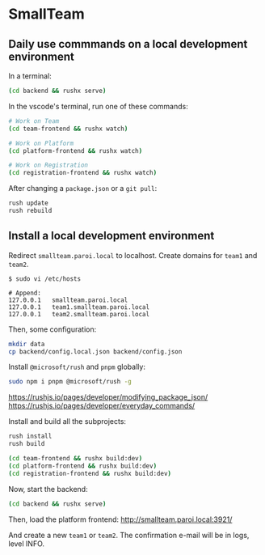 # SmallTeam

## Daily use commmands on a local development environment

In a terminal:

```sh
(cd backend && rushx serve)
```

In the vscode's terminal, run one of these commands:

```sh
# Work on Team
(cd team-frontend && rushx watch)

# Work on Platform
(cd platform-frontend && rushx watch)

# Work on Registration
(cd registration-frontend && rushx watch)
```

After changing a `package.json` or a `git pull`:

```sh
rush update
rush rebuild
```

## Install a local development environment

Redirect `smallteam.paroi.local` to localhost. Create domains for `team1` and `team2`.

```
$ sudo vi /etc/hosts

# Append:
127.0.0.1	smallteam.paroi.local
127.0.0.1	team1.smallteam.paroi.local
127.0.0.1	team2.smallteam.paroi.local
```

Then, some configuration:

```sh
mkdir data
cp backend/config.local.json backend/config.json
```

Install `@microsoft/rush` and `pnpm` globally:

```sh
sudo npm i pnpm @microsoft/rush -g
```

https://rushjs.io/pages/developer/modifying_package_json/
https://rushjs.io/pages/developer/everyday_commands/

Install and build all the subprojects:

```sh
rush install
rush build

(cd team-frontend && rushx build:dev)
(cd platform-frontend && rushx build:dev)
(cd registration-frontend && rushx build:dev)
```

Now, start the backend:

```sh
(cd backend && rushx serve)
```

Then, load the platform frontend: http://smallteam.paroi.local:3921/

And create a new `team1` or `team2`. The confirmation e-mail will be in logs, level INFO.
